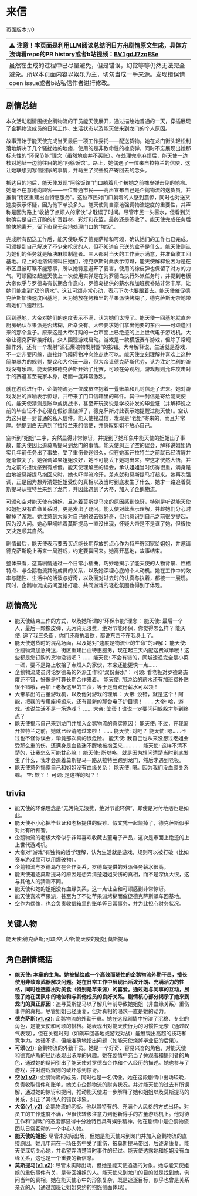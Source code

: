 # 来信
页面版本:v0
 

| :warning: 注意！本页面是利用LLM阅读总结明日方舟剧情原文生成，具体方法请看repo的PR history或者b站视频：[BV1gdJ7zqESe](https://www.bilibili.com/video/BV1gdJ7zqESe/)         |
|:----------------------------|
| 虽然在生成的过程中已尽量避免，但是错误，幻觉等等仍然无法完全避免。所以本页面内容以娱乐为主，切勿当成一手来源。发现错误请open issue或者b站私信作者进行修改。|



## 剧情总结
本次活动剧情围绕企鹅物流的干员能天使展开，通过描绘她普通的一天，穿插展现了企鹅物流成员的日常工作、生活状态以及能天使来到龙门的个人原因。

故事开始于能天使完成当天最后一项工作委托——配送货物。她在龙门街头轻松利落地解决了几个骚扰她的地痞，使用的是非致命性的橡皮弹，同时不忘展现出她那标志性的“环保节能”理念（虽然地痞并不买账）。在处理完小麻烦后，能天使一边核对地址一边前往目的地“阿徐饭馆”。路上，她偶遇了一位来自拉特兰的信使，这让她联想到写信回家的事情，并萌生了买些特产寄回去的念头。

抵达目的地后，能天使发现“阿徐饭馆”门口躺着几个被她之前橡皮弹击倒的地痞。她毫不在意地向顾客——一位普通市民——高声宣布自己是企鹅物流的送货员，并推销“街区重建出血特惠服务”。这位市民对门口躺着的人感到震惊，同时也对送货速度表示怀疑，因为他下单没多久。能天使则自豪地强调物流速度的重要性，并声称是因为路上“收拾了点烦人的家伙”才耽误了时间。尽管市民一头雾水，但看到货物确实是自己订购的扩音器材、彩灯和花篮，最终还是签收了。能天使完成任务后愉快地离开，留下市民无奈地处理门口的“垃圾”。

完成所有配送工作后，能天使联系了德克萨斯和可颂，确认她们的工作也已完成。可颂提到自己解决了不少来抢货的人，但不知道自己送的盒子是什么。能天使则认为她们的任务就是解决麻烦制造者。三人都对当天的工作表示满意，并准备收工回基地。路上的地痞试图叫住她们，德克萨斯对此表示惊讶，能天使解释说因为是在市区且被叮嘱不能惹事，所以她特意避开了要害，使用的橡皮弹也保留了对方的力气。可颂回忆起能天使上一次使用实弹是在为罗德岛执行外派任务时，并提到老板大帝似乎与罗德岛有长期合作意向，罗德岛提供的薪水和加班费补贴非常丰厚，让她们能拿到“双份薪水”。这让可颂非常心动，表示下次也要跟着去。能天使催促德克萨斯加快速度回基地，因为她放在烤箱里的苹果派快烤糊了。德克萨斯无奈地带着她们飞速赶回。

回到基地，大帝对她们的速度表示不满，认为她们太慢了。能天使一回基地就直奔厨房确认苹果派是否烤糊，所幸没有。大帝要求她们拿出他要的东西——可颂送回来的那个盒子。原来这是大帝订购的一台市面上已绝迹的上上世代电子游戏机。大帝让德克萨斯接好线，众人围观游戏启动。游戏是一款横版赛车游戏，但除了常规操作外，还有一个发射“源石爆破物发射器”的按钮。大帝解释说，生活就是游戏，不一定非要闪躲，直接炸飞障碍物冲向终点也可以。能天使立刻理解并喜欢上这种简单暴力的规则，提议和大帝玩一局，但大帝让德克萨斯代劳，认为注定胜利的游戏没有乐趣。能天使和德克萨斯开始了比赛，可颂在旁观战。游戏规则允许攻击对手的赛道甚至玩家本身，场面一度非常激烈。

就在游戏进行中，企鹅物流另一位成员空抱着一叠账单和几封信走了进来。她对游戏发出的声响表示惊讶，并带来了门口信箱里的邮件。其中一封信是寄给能天使的。能天使猜测是账单或挑战书，甚至开玩笑说是学校补发的毕业证（并解释说之前的毕业证不小心混在假钞里烧掉了，德克萨斯对此表示她提醒过能天使）。空认为这只是一封普通的私人信件。能天使接过信，发现是“老姐”寄来的，而且非常厚。她提到白天遇到了拉特兰来的信使，并感叹姐姐不放心自己。

空听到“姐姐”二字，突然显得非常惊讶，并提到了她印象中能天使的姐姐出了事故，能天使因此追莫斯提马到龙门的事情。能天使纠正了空的误会，解释说姐姐确实几年前任务出了事故，受了重伤昏迷很久，但在她离开拉特兰之前就已经清醒并逐渐恢复了。她强调如果姐姐没好，她不可能丢下她跑出来。空这才恍然大悟，并为之前的担忧感到有点傻。能天使理解空的误会，承认姐姐当时伤得很重，满身是血地被莫斯提马抱回来时，她也吓得流冷汗，差点就和莫斯提马打起来。她再次强调，正是因为想弄清楚姐姐受伤的真相以及当时到底发生了什么，她才一路追着莫斯提马从拉特兰来到了龙门，并因此遇到了大帝，加入了企鹅物流。

可颂和空对能天使有姐姐，且追着莫斯提马来的原因感到惊讶，特别是听说能天使和姐姐没有血缘关系时，更是发出了疑问。能天使对此表示理解，并趁她们分心时输掉了游戏。她注意到大家对自己的过去很好奇，但也意识到自己之前很少提起，因为没人问。她心里嘀咕着莫斯提马一直没出现，怀疑大帝是不是诓了她，但很快又决定顺其自然。

剧情最后，能天使表示要去买点能长期存放的点心作为特产寄回家给姐姐，并邀请德克萨斯晚上再来一局游戏，约定要赢回来。她离开基地，故事结束。

整体来看，这篇剧情通过一个日常小插曲，巧妙地揭示了能天使的人物背景、性格特点、与企鹅物流其他成员的关系，以及她深埋心底的个人动机。她在工作中的效率与随性、生活中的活泼与好奇，以及面对过去时的认真与执着，都被一一展现。同时，企鹅物流成员间互相打趣、共同游戏的轻松氛围也得到了体现。
## 剧情高光
*   能天使结束工作的方式，以及她所谓的“环保节能”理念：
    能天使: 最后一个人，最后一颗橡皮弹，无污染无浪费，绝对节能环保，你觉得怎么样？
    能天使: 追了我三条街，你们还真执着欸，都说东西不在我身上了。
*   能天使送货时的混乱场面，以及她对“速度是物流业的生命”的理解：
    能天使: 企鹅物流加急特送，街区重建出血特惠服务，现在起三天内配送费减半哦！这些都是您订购的货物没错吧？
    ......
    能天使: 不会有错的，同城速递完全是小菜一碟，要不是路上收拾了点烦人的家伙，本来还能更快一点......
*   企鹅物流成员讨论罗德岛的外派工作和“双份薪水”：
    可颂: 看老板对罗德岛态度还不错，好像是打算长期合作来着。
    能天使: 那边给的薪水还有加班费补贴很不错哦，再加上老板这里的工资，等于是有双份薪水可以领！
*   大帝拿出的古董游戏机，以及他对游戏的理解：
    大帝: 没错，就是这个！阿能，把我的专用座椅搬来，还有最新的那台电子护目镜！
    ......
    大帝: 哈，游戏。谁说生活不是一场游戏？
    ......
    大帝: 笨蛋！谁说一定要闪闪躲躲才能到终点？
*   能天使揭示自己来到龙门并加入企鹅物流的真实原因：
    能天使: 不过，在我离开拉特兰之前，她就已经清醒过来啦！
    ......
    能天使: 对吧？
    能天使: 嗯......不过也不怪你误会，毕竟那次真的很危险。
    能天使: 我自己也从来没想过老姐会受那么重的伤，还满身是血昏迷不醒地被抱回来......
    ......
    能天使: 这样不清不楚的，让我怎么可能甘心嘛！
    能天使: 所以咯，就是因为想问清楚当时到底发生了什么，我才会追着莫斯提马一路从拉特兰跑到龙门，然后才遇到老板。
*   能天使意外揭露自己和姐姐没有血缘关系：
    能天使: 嗯。因为我们没血缘关系嘛。
    空: 欸？！
    可颂: 是这样的吗？！
## trivia
*   能天使的环保理念是“无污染无浪费，绝对节能环保”，即使是对付地痞也是如此。
*   能天使不小心把毕业证和老板提供的假钞、假文凭一起烧掉了，德克萨斯似乎对此有所预警。
*   企鹅物流的老板大帝似乎非常喜欢收藏古董电子产品，这次是市面上绝迹的上上世代游戏机。
*   大帝对“游戏”有独特的哲学理解，认为生活就是游戏，规则可以被打破（比如赛车游戏里可以用爆破物）。
*   企鹅物流与罗德岛存在合作关系，罗德岛提供的外派任务薪水很高。
*   能天使追逐莫斯提马的原因是想弄清楚姐姐受伤的真相，而不是深仇大恨，这与其他人的猜测不同。
*   能天使和她的姐姐没有血缘关系，这一点让空和可颂感到非常惊讶。
*   能天使喜欢苹果派，甚至为了不让苹果派烤糊而催促德克萨斯飙车回基地。
*   空作为偶像，也会负责收信箱里的账单等日常事务，并为此担心财务状况。
## 关键人物
能天使;德克萨斯;可颂;空;大帝;能天使的姐姐;莫斯提马
## 角色剧情概括
-   **能天使: 本章的主角。她被描绘成一个高效而随性的企鹅物流外勤干员，擅长使用非致命武器解决问题。她在日常工作中展现出活泼开朗、充满活力的性格，同时也透露出对美食（特别是苹果派）的喜爱。通过她与同事的互动，展现了她在团队中的地位和与其他成员的良好关系。剧情核心部分揭示了她来到龙门的真正原因**：追寻莫斯提马以了解几年前导致她姐姐（非血缘关系）重伤事件的真相。尽管姐姐已经康复，但对真相的渴求一直是她的动力。
-   **德克萨斯([v1](../chars/char_102_texas.md),[v2](../char_v3/char_102_texas.md))**: 企鹅物流的外勤干员。她在这段剧情中扮演了沉稳、专业的角色，是能天使和可颂的搭档。她表现出对能天使行为的习惯性无奈（通过叹气表现），但在关键时刻（如飙车回基地或游戏对战）能展现出高超的技巧和竞争力。她话不多，但能准确地指出问题（如能天使烧掉毕业证的后果）。
-   **可颂([v1](../chars/char_201_moeshd.md))**: 企鹅物流的外勤干员。她是一个好奇、容易兴奋的角色，对能天使和德克萨斯的经历表现出浓厚的兴趣。她在剧情中充当了旁观者和提问者的角色，通过她的疑问引出了能天使对罗德岛合作和个人经历的描述。她也参与了游戏，并对游戏规则的破坏感到惊讶。
-   **空([v1](../chars/char_101_sora.md),[v2](../char_v3/char_101_sora.md))**: 企鹅物流的成员，同时也是一名偶像。她在这段剧情中出场较晚，负责收取信件和账单。她关心企鹅物流的财务状况，并对能天使的过去有所误解，通过她的惊讶和提问，推动能天使进一步解释了她和姐姐以及莫斯提马的关系，纠正了其他人的错误印象。
-   **大帝([v1](../chars/extended_char_da_di.md),[v2](../char_v3/extended_char_da_di.md))**: 企鹅物流的老板。他以其特有的、充满个人风格的方式出场，对员工的工作速度不满，但很快转移注意力到他新得手的古董游戏机上。他对待工作和“游戏”的态度都显得十分独特且具有娱乐精神。他在剧情中是企鹅物流团队日常互动的一个中心人物。
-   **能天使的姐姐**: 尽管未实际出场，但她是能天使来到龙门并加入企鹅物流的直接原因。她几年前在一场任务中受了重伤，被莫斯提马带回，后逐渐康复。能天使深切关心她，并希望弄清楚当时事件的经过。能天使透露她和姐姐没有血缘关系，这也是一个重要的新信息。
-   **莫斯提马([v1](../chars/char_213_mostma.md),[v2](../char_v3/char_213_mostma.md))**: 尽管未实际出场，但她是能天使追逐的对象。她与能天使姐姐的重伤事件有关，是带回姐姐的人。能天使来到龙门的目的就是找到她，询问当年的真相。她在能天使心中的形象复杂，既是追逐目标，似乎也曾是关系亲近的人（通过加班让姐姐爽约的抱怨侧面体现）。